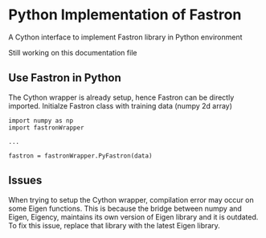 # Python Implementation of Fastron

A Cython interface to implement Fastron library in Python environment

Still working on this documentation file

## Use Fastron in Python
The Cython wrapper is already setup, hence Fastron can be directly imported.
Initialze Fastron class with training data (numpy 2d array)
```
import numpy as np
import fastronWrapper

...

fastron = fastronWrapper.PyFastron(data)
```

## Issues
When trying to setup the Cython wrapper, compilation error may occur on some Eigen functions. This is because the bridge between numpy and Eigen, Eigency, maintains its own version of Eigen library and it is outdated. To fix this issue, replace that library with the latest Eigen library.
